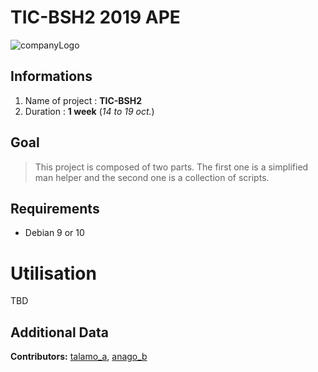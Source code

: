 # TIC-BSH2 2019 APE
![companyLogo](https://newsroom.ionis-group.com/wp-content/uploads/2018/12/etna-logo-1-noir.png)


## Informations
 1. Name of project : **TIC-BSH2**
 2. Duration : **1 week** (*14 to 19 oct.*)

## Goal
> This project is composed of two parts. The first one is a simplified man helper and the second one is a collection of scripts.

## Requirements
- Debian 9 or 10

# Utilisation
TBD

## Additional Data
**Contributors:**
[talamo_a](www.ikf3.com), [anago_b](www.anago.me)

